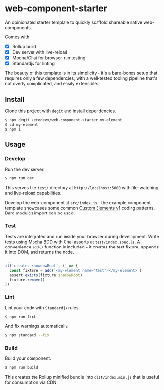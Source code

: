 # web-component-starter

An opinionated starter template to quickly scaffold shareable native web-components.

Comes with:

- [x] Rollup build
- [x] Dev server with live-reload
- [x] Mocha/Chai for browser-run testing
- [x] Standardjs for linting

The beauty of this template is in its simplicity - it's a bare-bones setup that requires only a few dependencies,
with a well-tested tooling pipeline that's not overly complicated, and easily extensible.

## Install

Clone this project with `degit` and install dependencies.

```bash
$ npx degit zerodevx/web-component-starter my-element
$ cd my-element
$ npm i
```

## Usage

### Develop

Run the dev server.

```bash
$ npm run dev
```

This serves the `test/` directory at `http://localhost:5000` with file-watching and live-reload capabilities.

Develop the web-component at `src/index.js` - the example component template showcases some common
[Custom Elements v1](https://developers.google.com/web/fundamentals/web-components/customelements) coding patterns.
Bare modules import can be used.

### Test

Tests are integrated and run inside your browser during development. Write tests using Mocha BDD with Chai asserts
at `test/index.spec.js`. A convenience `add()` function is included - it creates the test fixture, appends it into
DOM, and returns the node.

```js
...
it('creates showdowRoot', () => {
  const fixture = add(`<my-element name="test"></my-element>`)
  assert.exists(fixture.shadowRoot)
  fixture.remove()
})
```

### Lint

Lint your code with `Standardjs` rules.

```bash
$ npm run lint
```

And fix warnings automatically.

```bash
$ npx standard --fix
```

### Build

Build your component.

```bash
$ npm run build
```

This creates the Rollup minified bundle into `dist/index.min.js` that is useful for consumption via CDN.
